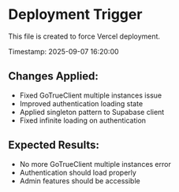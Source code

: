 # Deployment Trigger

This file is created to force Vercel deployment.

Timestamp: 2025-09-07 16:20:00

## Changes Applied:
- Fixed GoTrueClient multiple instances issue
- Improved authentication loading state
- Applied singleton pattern to Supabase client
- Fixed infinite loading on authentication

## Expected Results:
- No more GoTrueClient multiple instances error
- Authentication should load properly
- Admin features should be accessible